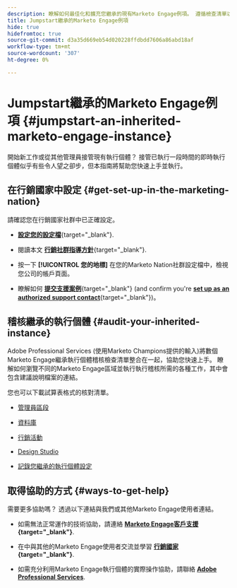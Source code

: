 ```yaml
---
description: 瞭解如何最佳化和擴充您繼承的現有Marketo Engage例項。 遵循檢查清單以稽核管理員設定並維護資料庫衛生。
title: Jumpstart繼承的Marketo Engage例項
hide: true
hidefromtoc: true
source-git-commit: d3a35d669eb54d020228ffdbdd7606a86abd18af
workflow-type: tm+mt
source-wordcount: '307'
ht-degree: 0%

---
```


# Jumpstart繼承的Marketo Engage例項 {#jumpstart-an-inherited-marketo-engage-instance}

開始新工作或從其他管理員接管現有執行個體？ 接管已執行一段時間的即時執行個體似乎有些令人望之卻步，但本指南將幫助您快速上手並執行。

## 在行銷國家中設定 {#get-set-up-in-the-marketing-nation}

請確認您在行銷國家社群中已正確設定。

* [**設定您的設定檔**](https://nation.marketo.com/){target="_blank"}.

* 閱讀本文 [**行銷社群指導方針**](https://nation.marketo.com/t5/community-guidelines/ct-p/community-guidelines){target="_blank"}.

* 按一下 **[!UICONTROL 您的地標]** 在您的Marketo Nation社群設定檔中，檢視您公司的帳戶頁面。

* 瞭解如何 [**提交支援案例**](https://nation.marketo.com/t5/Knowledgebase/Submitting-a-Support-Case-to-Marketo-Support/ta-p/252201){target="_blank"} (and confirm you're [**set up as an authorized support contact**](https://nation.marketo.com/t5/Knowledgebase/Managing-Authorized-Support-Contacts/ta-p/254341){target="_blank"})。

## 稽核繼承的執行個體  {#audit-your-inherited-instance}

Adobe Professional Services (使用Marketo Champions提供的輸入)將數個Marketo Engage繼承執行個體稽核檢查清單整合在一起，協助您快速上手。 瞭解如何瀏覽不同的Marketo Engage區域並執行執行稽核所需的各種工作，其中會包含建議說明檔案的連結。

您也可以下載試算表格式的核對清單。

* [管理員區段](/help/marketo/getting-started/inheriting-a-marketo-instance/admin-section-checklist.md)

* [資料庫](/help/marketo/getting-started/inheriting-a-marketo-instance/database-checklist.md)

* [行銷活動](/help/marketo/getting-started/inheriting-a-marketo-instance/marketing-activities-checklist.md)

* [Design Studio](/help/marketo/getting-started/inheriting-a-marketo-instance/design-studio-checklist.md)

* [記錄您繼承的執行個體設定](/help/marketo/getting-started/inheriting-a-marketo-instance/document-your-setup.md)

## 取得協助的方式 {#ways-to-get-help}

需要更多協助嗎？ 透過以下連結與我們或其他Marketo Engage使用者連結。

* 如需無法正常運作的技術協助，請連絡 **[Marketo Engage客戶支援](https://nation.marketo.com/t5/Support/ct-p/Support){target="_blank"}**.

* 在中與其他的Marketo Engage使用者交流並學習 **[行銷國家](https://nation.marketo.com/){target="_blank"}**.

* 如需充分利用Marketo Engage執行個體的實際操作協助，請聯絡 **[Adobe Professional Services](https://business.adobe.com/products/marketo/services-support.html)**.
